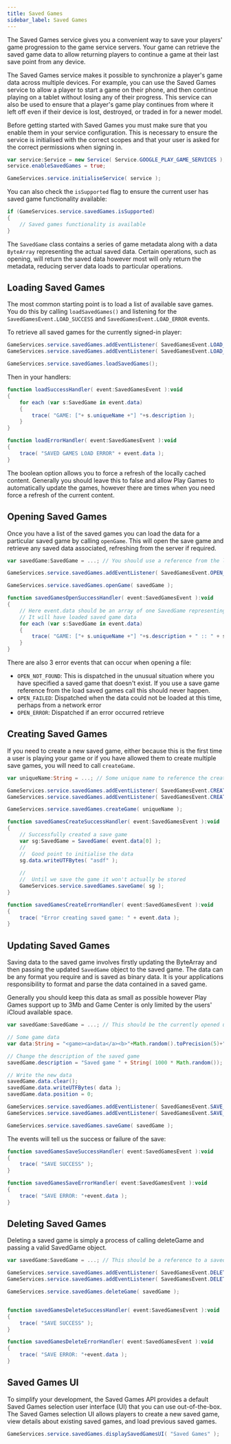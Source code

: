 ```yaml
---
title: Saved Games
sidebar_label: Saved Games
---
```



The Saved Games service gives you a convenient way to save your players' game progression to the game 
service servers. Your game can retrieve the saved game data to allow returning players to continue a 
game at their last save point from any device.

The Saved Games service makes it possible to synchronize a player's game data across multiple devices. 
For example, you can use the Saved Games service to allow a player to start a game on their phone, and 
then continue playing on a tablet without losing any of their progress. This service can also be used 
to ensure that a player's game play continues from where it left off even if their device is lost, 
destroyed, or traded in for a newer model.

Before getting started with Saved Games you must make sure that you enable them in your service configuration. 
This is necessary to ensure the service is initialised with the correct scopes and that your user is asked 
for the correct permissions when signing in.


```actionscript
var service:Service = new Service( Service.GOOGLE_PLAY_GAME_SERVICES );
service.enableSavedGames = true;

GameServices.service.initialiseService( service );
```

You can also check the `isSupported` flag to ensure the current user has saved game functionality available:

```actionscript
if (GameServices.service.savedGames.isSupported)
{
	// Saved games functionality is available
}
```

The `SavedGame` class contains a series of game metadata along with a data `ByteArray` representing the 
actual saved data. Certain operations, such as opening, will return the saved data however most will only 
return the metadata, reducing server data loads to particular operations.




## Loading Saved Games

The most common starting point is to load a list of available save games. You do this by calling 
`loadSavedGames()` and listening for the `SavedGamesEvent.LOAD_SUCCESS` and `SavedGamesEvent.LOAD_ERROR` 
events.

To retrieve all saved games for the currently signed-in player:

```actionscript
GameServices.service.savedGames.addEventListener( SavedGamesEvent.LOAD_ERROR, loadErrorHandler );
GameServices.service.savedGames.addEventListener( SavedGamesEvent.LOAD_SUCCESS, loadSuccessHandler );

GameServices.service.savedGames.loadSavedGames();
```

Then in your handlers:

```actionscript
function loadSuccessHandler( event:SavedGamesEvent ):void
{
	for each (var s:SavedGame in event.data)
	{
		trace( "GAME: ["+ s.uniqueName +"] "+s.description );
	}
}

function loadErrorHandler( event:SavedGamesEvent ):void
{
	trace( "SAVED GAMES LOAD ERROR" + event.data );
}
```


The boolean option allows you to force a refresh of the locally cached content. Generally
you should leave this to false and allow Play Games to automatically update the games, 
however there are times when you need force a refresh of the current content.


## Opening Saved Games

Once you have a list of the saved games you can load the data for a particular saved game by 
calling `openGame`. This will open the save game and retrieve any saved data associated, 
refreshing from the server if required.


```actionscript
var savedGame:SavedGame = ...; // You should use a reference from the loadSavedGames call here

GameServices.service.savedGames.addEventListener( SavedGamesEvent.OPEN_SUCCESS, savedGamesOpenSuccessHandler );

GameServices.service.savedGames.openGame( savedGame );
```

```actionscript
function savedGamesOpenSuccessHandler( event:SavedGamesEvent ):void
{
	// Here event.data should be an array of one SavedGame representing the loaded game.
	// It will have loaded saved game data
	for each (var s:SavedGame in event.data)
	{
		trace( "GAME: ["+ s.uniqueName +"] "+s.description + " :: " + s.data.toString());
	}
}
```

There are also 3 error events that can occur when opening a file:

- `OPEN_NOT_FOUND`: This is dispatched in the unusual situation where you have specified a saved 
	game that doesn't exist. If you use a save game reference from the load saved games call this 
	should never happen.
- `OPEN_FAILED`: Dispatched when the data could not be loaded at this time, perhaps from a network error
- `OPEN_ERROR`: Dispatched if an error occurred retrieve


## Creating Saved Games

If you need to create a new saved game, either because this is the first time a user is playing 
your game or if you have allowed them to create multiple save games, you will need to call `createGame`.


```actionscript
var uniqueName:String = ...; // Some unique name to reference the created save game

GameServices.service.savedGames.addEventListener( SavedGamesEvent.CREATE_SUCCESS, savedGamesCreateSuccessHandler );
GameServices.service.savedGames.addEventListener( SavedGamesEvent.CREATE_ERROR, savedGamesCreateErrorHandler );

GameServices.service.savedGames.createGame( uniqueName );
```

```actionscript
function savedGamesCreateSuccessHandler( event:SavedGamesEvent ):void
{
	// Successfully created a save game
	var sg:SavedGame = SavedGame( event.data[0] );
	//
	//	Good point to initialise the data 
	sg.data.writeUTFBytes( "asdf" );
	
	//
	//	Until we save the game it won't actually be stored 
	GameServices.service.savedGames.saveGame( sg );
}

function savedGamesCreateErrorHandler( event:SavedGamesEvent ):void
{
	trace( "Error creating saved game: " + event.data );
}
```


## Updating Saved Games

Saving data to the saved game involves firstly updating the ByteArray and then passing the updated 
`SavedGame` object to the saved game. The data can be any format you require and is saved as binary 
data. It is your applications responsibility to format and parse the data contained in a saved game.

Generally you should keep this data as small as possible however Play Games support up to 3Mb and 
Game Center is only limited by the users' iCloud available space.


```actionscript
var savedGame:SavedGame = ...; // This should be the currently opened user saved game

// Some game data
var data:String = "<game><a>data</a><b>"+Math.random().toPrecision(5)+"</b></game>";

// Change the description of the saved game
savedGame.description = "Saved game " + String( 1000 * Math.random());

// Write the new data
savedGame.data.clear();
savedGame.data.writeUTFBytes( data );
savedGame.data.position = 0;

GameServices.service.savedGames.addEventListener( SavedGamesEvent.SAVE_SUCCESS, savedGamesSaveSuccessHandler );
GameServices.service.savedGames.addEventListener( SavedGamesEvent.SAVE_ERROR, savedGamesSaveErrorHandler );

GameServices.service.savedGames.saveGame( savedGame );
```

The events will tell us the success or failure of the save:

```actionscript
function savedGamesSaveSuccessHandler( event:SavedGamesEvent ):void
{
	trace( "SAVE SUCCESS" );
}

function savedGamesSaveErrorHandler( event:SavedGamesEvent ):void
{
	trace( "SAVE ERROR: "+event.data );
}
```


## Deleting Saved Games

Deleting a saved game is simply a process of calling deleteGame and passing a valid SavedGame object.

```actionscript
var savedGame:SavedGame = ...; // This should be a reference to a saved from returned from a load or open

GameServices.service.savedGames.addEventListener( SavedGamesEvent.DELETE_SUCCESS, savedGamesDeleteSuccessHandler );
GameServices.service.savedGames.addEventListener( SavedGamesEvent.DELETE_ERROR, savedGamesDeleteErrorHandler );

GameServices.service.savedGames.deleteGame( savedGame );


function savedGamesDeleteSuccessHandler( event:SavedGamesEvent ):void
{
	trace( "SAVE SUCCESS" );
}

function savedGamesDeleteErrorHandler( event:SavedGamesEvent ):void
{
	trace( "SAVE ERROR: "+event.data );
}
```













## Saved Games UI

To simplify your development, the Saved Games API provides a default Saved Games selection user 
interface (UI) that you can use out-of-the-box. The Saved Games selection UI allows players to 
create a new saved game, view details about existing saved games, and load previous saved games.


```actionscript
GameServices.service.savedGames.displaySavedGamesUI( "Saved Games" );


```

